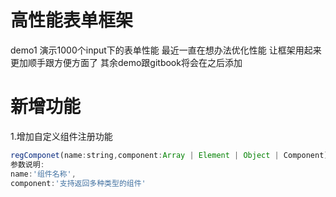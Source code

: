 # 高性能表单框架

demo1
演示1000个input下的表单性能
最近一直在想办法优化性能 让框架用起来更加顺手跟方便方面了
其余demo跟gitbook将会在之后添加

# 新增功能
1.增加自定义组件注册功能
```javascript
regComponet(name:string,component:Array | Element | Object | Component)
参数说明:
name:'组件名称',
component:'支持返回多种类型的组件'
```

